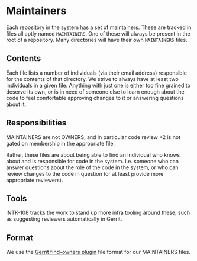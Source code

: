 # Maintainers

Each repository in the system has a set of maintainers. These are
tracked in files all aptly named `MAINTAINERS`. One of these will
always be present in the root of a repository. Many directories will
have their own `MAINTAINERS` files.

## Contents

Each file lists a number of individuals (via their email address)
responsible for the contents of that directory. We strive to always
have at least two individuals in a given file. Anything with just one
is either too fine grained to deserve its own, or is in need of
someone else to learn enough about the code to feel comfortable
approving changes to it or answering questions about it.

## Responsibilities

MAINTAINERS are not OWNERS, and in particular code review +2 is not
gated on membership in the appropriate file.

Rather, these files are about being able to find an individual who
knows about and is responsible for code in the system. I.e. someone
who can answer questions about the role of the code in the system, or
who can review changes to the code in question (or at least provide
more appropriate reviewers).

## Tools

INTK-108 tracks the work to stand up more infra tooling around these,
such as suggesting reviewers automatically in Gerrit.

## Format

We use the [Gerrit find-owners plugin][find-owners] file format for our
MAINTAINERS files.

[find-owners]: https://gerrit.googlesource.com/plugins/find-owners/+/master/src/main/resources/Documentation/about.md
